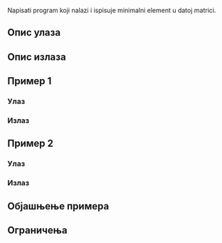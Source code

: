 Napisati program koji nalazi i ispisuje minimalni element u datoj matrici.

## Опис улаза

## Опис излаза

## Пример 1

### Улаз

### Излаз

## Пример 2

### Улаз

### Излаз

## Објашњење примера

## Ограничења

